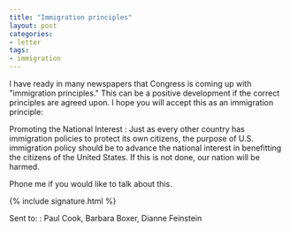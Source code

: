 ```yaml
---
title: "Immigration principles"
layout: post
categories:
- letter
tags:
- immigration
---
```


I have ready in many newspapers that Congress is coming up with "immigration principles." This can be a positive development if the correct principles are agreed upon. I hope you will accept this as an immigration principle:

Promoting the National Interest
: Just as every other country has immigration policies to protect its own citizens, the purpose of U.S. immigration policy should be to advance the national interest in benefitting the citizens of the United States. If this is not done, our nation will be harmed.

Phone me if you would like to talk about this.

{% include signature.html %}

Sent to:
: Paul Cook, Barbara Boxer, Dianne Feinstein
